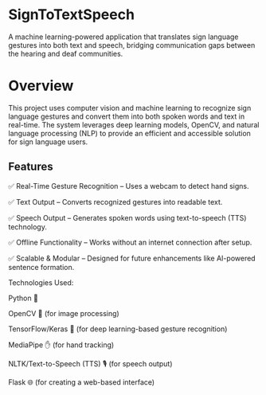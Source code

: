 # SignToTextSpeech

A machine learning-powered application that translates sign language gestures into both text and speech, bridging communication gaps between the hearing and deaf communities.

# Overview

This project uses computer vision and machine learning to recognize sign language gestures and convert them into both spoken words and text in real-time. The system leverages deep learning models, OpenCV, and natural language processing (NLP) to provide an efficient and accessible solution for sign language users.

## Features

✅ Real-Time Gesture Recognition – Uses a webcam to detect hand signs.

✅ Text Output – Converts recognized gestures into readable text.

✅ Speech Output – Generates spoken words using text-to-speech (TTS) technology.

✅ Offline Functionality – Works without an internet connection after setup.

✅ Scalable & Modular – Designed for future enhancements like AI-powered sentence formation.


Technologies Used:

Python 🐍

OpenCV 👀 (for image processing)

TensorFlow/Keras 🤖 (for deep learning-based gesture recognition)

MediaPipe ✋ (for hand tracking)

NLTK/Text-to-Speech (TTS) 🎙️ (for speech output)

Flask 🌐 (for creating a web-based interface)
